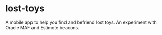 lost-toys
=========

A mobile app to help you find and befriend lost toys. An experiment with Oracle MAF and Estimote beacons.
